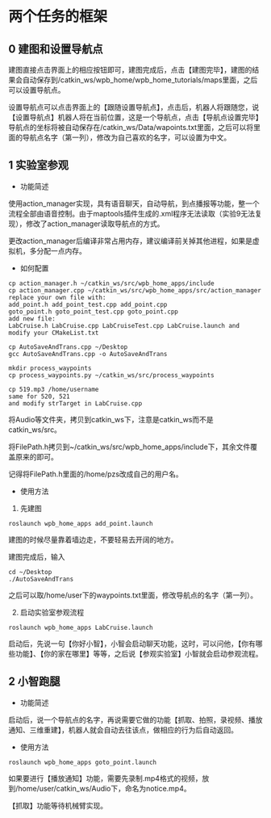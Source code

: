 # 两个任务的框架

## 0 建图和设置导航点

建图直接点击界面上的相应按钮即可，建图完成后，点击【建图完毕】，建图的结果会自动保存到/catkin_ws/wpb_home/wpb_home_tutorials/maps里面，之后可以设置导航点。

设置导航点可以点击界面上的【跟随设置导航点】，点击后，机器人将跟随您，说【设置导航点】机器人将在当前位置，这是一个导航点，点击【导航点设置完毕】导航点的坐标将被自动保存在/catkin_ws/Data/wapoints.txt里面，之后可以将里面的导航点名字（第一列），修改为自己喜欢的名字，可以设置为中文。

## 1 实验室参观

- 功能简述

使用action_manager实现，具有语音聊天，自动导航，到点播报等功能，整一个流程全部由语音控制。由于maptools插件生成的.xml程序无法读取（实验9无法复现），修改了action_manager读取导航点的方式。

更改action_manager后编译非常占用内存，建议编译前关掉其他进程，如果是虚拟机，多分配一点内存。

- 如何配置

~~~
cp action_manager.h ~/catkin_ws/src/wpb_home_apps/include
cp action_manager.cpp ~/catkin_ws/src/wpb_home_apps/src/action_manager
replace your own file with:
add_point.h add_point_test.cpp add_point.cpp
goto_point.h goto_point_test.cpp goto_point.cpp
add new file:
LabCruise.h LabCruise.cpp LabCruiseTest.cpp LabCruise.launch and modify your CMakeList.txt
~~~

~~~
cp AutoSaveAndTrans.cpp ~/Desktop
gcc AutoSaveAndTrans.cpp -o AutoSaveAndTrans
~~~

~~~
mkdir process_waypoints
cp process_waypoints.py ~/catkin_ws/src/process_waypoints
~~~

~~~
cp 519.mp3 /home/username
same for 520, 521
and modify strTarget in LabCruise.cpp
~~~

将Audio等文件夹，拷贝到catkin_ws下，注意是catkin_ws而不是catkin_ws/src。

将FilePath.h拷贝到~/catkin_ws/src/wpb_home_apps/include下，其余文件覆盖原来的即可。

记得将FilePath.h里面的/home/pzs改成自己的用户名。

- 使用方法

1. 先建图

~~~
roslaunch wpb_home_apps add_point.launch 
~~~

建图的时候尽量靠着墙边走，不要轻易去开阔的地方。

建图完成后，输入

~~~
cd ~/Desktop
./AutoSaveAndTrans
~~~

之后可以取/home/user下的waypoints.txt里面，修改导航点的名字（第一列）。

2. 启动实验室参观流程

~~~
roslaunch wpb_home_apps LabCruise.launch
~~~

启动后，先说一句【你好小智】，小智会启动聊天功能，这时，可以问他，【你有哪些功能】、【你的家在哪里】等等，之后说【参观实验室】小智就会启动参观流程。

## 2 小智跑腿

- 功能简述

启动后，说一个导航点的名字，再说需要它做的功能【抓取、拍照，录视频、播放通知、三维重建】，机器人就会自动去往该点，做相应的行为后自动返回。

- 使用方法

~~~
roslaunch wpb_home_apps goto_point.launch
~~~

如果要进行【播放通知】功能，需要先录制.mp4格式的视频，放到/home/user/catkin_ws/Audio下，命名为notice.mp4。

【抓取】功能等待机械臂实现。
